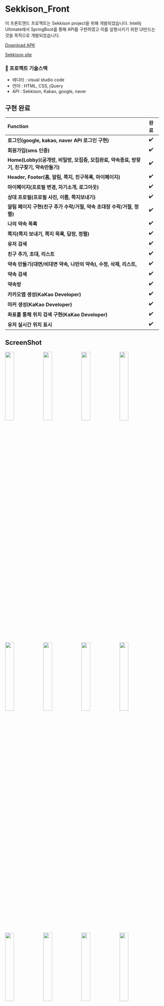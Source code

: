 # Sekkison_Front 
이 프론트엔드 프로젝트는 Sekkison project을 위해 개발되었습니다.
Intellij Ultimate에서 SpringBoot를 통해 API를 구현하였고 이를 실행시키기 위한 UI만드는 것을 목적으로 개발되었습니다.

[Download APK](https://github.com/kdjdj77/Sekkison_Front/releases/tag/apk)  

[Sekkison site](https://sekkison.com)  

### 📌 프로젝트 기술스택
- 에디터 : visual studio code
- 언어 : HTML, CSS, jQuery
- API : Sekkison, Kakao, google, naver

## 구현 완료
**Function** | **완료** | 
:------------ | :-------------|
**로그인(google, kakao, naver API 로그인 구현)** | :heavy_check_mark: |  
**회원가입(sms 인증)**  | :heavy_check_mark: |  
**Home(Lobby)(공개방, 비밀방, 모집중, 모집완료, 약속종료, 방찾기, 친구찾기, 약속만들기)**  | :heavy_check_mark: |  
**Header, Footer(홈, 알림, 쪽지, 친구목록, 마이페이지)** | :heavy_check_mark: | 
**마이페이지(프로필 변경, 자기소개, 로그아웃)**  | :heavy_check_mark: |  
**상대 프로필(프로필 사진, 이름, 쪽지보내기)**  | :heavy_check_mark: |
**알림 페이지 구현(친구 추가 수락/거절, 약속 초대장 수락/거절, 정렬)** | :heavy_check_mark: | 
**나의 약속 목록**  | :heavy_check_mark: |
**쪽지(쪽지 보내기, 쪽지 목록, 답장, 정렬)** | :heavy_check_mark: |
**유저 검색**  | :heavy_check_mark: |
**친구 추가, 초대, 리스트** | :heavy_check_mark: | 
**약속 만들기(대면/비대면 약속, 나만의 약속), 수정, 삭제, 리스트,** | :heavy_check_mark: |  
**약속 검색**  | :heavy_check_mark: |
**약속방**  | :heavy_check_mark: |
**카카오맵 생성(KaKao Developer)** | :heavy_check_mark: |  
**마커 생성(KaKao Developer)** | :heavy_check_mark: | 
**좌표를 통해 위치 검색 구현(KaKao Developer)** | :heavy_check_mark: | 
**유저 실시간 위치 표시** | :heavy_check_mark: |  


## ScreenShot
<p><img src="https://user-images.githubusercontent.com/51112376/227777125-59d3426b-8915-4cbe-83ad-4b7b1a501a0f.png" width="24%">
<img src="https://user-images.githubusercontent.com/112387307/227705576-512b892d-c157-44cc-95ad-18c601520831.png" width="24%">
<img src="https://user-images.githubusercontent.com/51112376/227777262-14e186c9-79bb-4028-a36d-eea1514a516a.png" width="24%">
<img src="https://user-images.githubusercontent.com/112387307/227705795-7f0f771a-3746-4790-8e53-ef2a91f265a2.png" width="24%"></p>

<p><img src="https://user-images.githubusercontent.com/51112376/227777403-f0a2b731-8005-46a4-a7e4-b289b8876771.png" width="24%">
<img src="https://user-images.githubusercontent.com/112387307/227705923-0a7ee0f2-aace-41cb-818f-74a83dae9a31.png" width="24%">
<img src="https://user-images.githubusercontent.com/112387307/227705990-4ee9a6b2-bd47-4172-9be2-6982e064199e.png" width="24%">
<img src="https://user-images.githubusercontent.com/51112376/227777057-c28e298e-c1b2-4eca-82f8-a35cb922f101.png" width="24%"></p>

<p><img src="https://user-images.githubusercontent.com/112387307/227706044-ff61e59e-e32f-4cf6-882d-6770caf42afd.png" width="24%">
<img src="https://user-images.githubusercontent.com/112387307/227706184-9b3f6a23-cbe7-4f2d-8fc0-8d29eab86ddb.png" width="24%">
<img src="https://user-images.githubusercontent.com/112387307/227706218-e7f97e6a-53da-4937-a5bd-5da0cea9dd35.png" width="24%">
<img src="https://user-images.githubusercontent.com/112387307/227706306-80bae280-4b19-42e7-8c5e-7126d8f95264.png" width="24%"></p>

<p><img src="https://user-images.githubusercontent.com/112387307/227706329-5e64d6d0-8c11-4c57-a112-82d85ea44d78.png" width="24%">
<img src="https://user-images.githubusercontent.com/51112376/227777490-533c9e0d-d049-4fd8-b41e-613857182dcb.png" width="24%">
</p>





